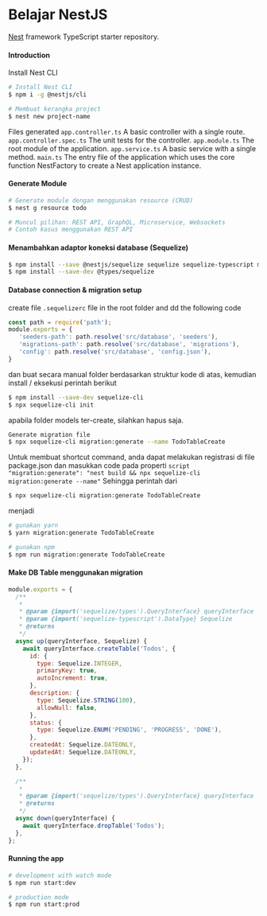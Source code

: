 # Belajar NestJS

[Nest](https://github.com/nestjs/nest) framework TypeScript starter repository.

#### Introduction

Install Nest CLI
```bash
# Install Nest CLI
$ npm i -g @nestjs/cli

# Membuat kerangka project
$ nest new project-name
```

Files generated
``app.controller.ts``	A basic controller with a single route.
``app.controller.spec.ts``	The unit tests for the controller.
``app.module.ts``	The root module of the application.
``app.service.ts``	A basic service with a single method.
``main.ts``	The entry file of the application which uses the core function NestFactory to create a Nest application instance.


#### Generate Module

```bash
# Generate module dengan menggunakan resource (CRUD)
$ nest g resource todo

# Muncul pilihan: REST API, GraphQL, Microservice, Websockets
# Contoh kasus menggunakan REST API
```


#### Menambahkan adaptor koneksi database (Sequelize)

```bash
$ npm install --save @nestjs/sequelize sequelize sequelize-typescript mysql2
$ npm install --save-dev @types/sequelize
```


#### Database connection & migration setup

create file `.sequelizerc` file in the root folder and dd the following code
```js
const path = require('path');
module.exports = {
   'seeders-path': path.resolve('src/database', 'seeders'),
   'migrations-path': path.resolve('src/database', 'migrations'),
   'config': path.resolve('src/database', 'config.json'),
}
```
dan buat secara manual folder berdasarkan struktur kode di atas, kemudian install / eksekusi perintah berikut

```bash
$ npm install --save-dev sequelize-cli
$ npx sequelize-cli init
```
apabila folder models ter-create, silahkan hapus saja.

```bash
Generate migration file
$ npx sequelize-cli migration:generate --name TodoTableCreate
```

Untuk membuat shortcut command, anda dapat melakukan registrasi di file package.json dan masukkan code pada properti ``script``
``"migration:generate": "nest build && npx sequelize-cli migration:generate --name"``
Sehingga perintah dari 
```bash 
$ npx sequelize-cli migration:generate TodoTableCreate
```
menjadi 
```bash 
# gunakan yarn
$ yarn migration:generate TodoTableCreate

# gunakan npm
$ npm run migration:generate TodoTableCreate
```

#### Make DB Table menggunakan migration
```js
module.exports = {
  /**
   *
   * @param {import('sequelize/types').QueryInterface} queryInterface
   * @param {import('sequelize-typescript').DataType} Sequelize
   * @returns
   */
  async up(queryInterface, Sequelize) {
    await queryInterface.createTable('Todos', {
      id: {
        type: Sequelize.INTEGER,
        primaryKey: true,
        autoIncrement: true,
      },
      description: {
        type: Sequelize.STRING(100),
        allowNull: false,
      },
      status: {
        type: Sequelize.ENUM('PENDING', 'PROGRESS', 'DONE'),
      },
      createdAt: Sequelize.DATEONLY,
      updatedAt: Sequelize.DATEONLY,
    });
  },

  /**
   *
   * @param {import('sequelize/types').QueryInterface} queryInterface
   * @returns
   */
  async down(queryInterface) {
    await queryInterface.dropTable('Todos');
  },
};


```


#### Running the app

```bash
# development with watch mode 
$ npm run start:dev

# production mode
$ npm run start:prod
```
